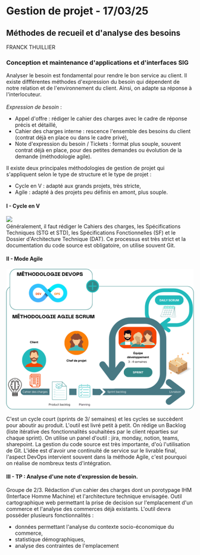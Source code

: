 # Gestion de projet - 17/03/25
## Méthodes de recueil et d'analyse des besoins
FRANCK THUILLIER
<br>
### Conception et maintenance d'applications et d'interfaces SIG
Analyser le besoin est fondamental pour rendre le bon service au client. Il existe diffférentes méthodes d'expression du besoin qui dépendent de notre relation et de l'environnement du client.
Ainsi, on adapte sa réponse à l'interlocuteur.
<br> <br>
*Expression de besoin* :
- Appel d'offre : rédiger le cahier des charges avec le cadre de réponse précis et détaillé,
- Cahier des charges interne : rescence l'ensemble des besoins du client (contrat déjà en place ou dans le cadre privé),
- Note d'expression du besoin / Tickets : format plus souple, souvent contrat déjà en place, pour des petites demandes ou évolution de la demande (méthodologie agile).

Il existe deux principales méthodologies de gestion de projet qui s'appliquent selon le type de structure et le type de projet :
- Cycle en V : adapté aux grands projets, très stricte,
- Agile : adapté à des projets peu définis en amont, plus souple.

#### I - Cycle en V

![](https://www.manager-go.com/assets/Uploads/Cycle-V-min.png)
<br>Généralement, il faut rédiger le Cahiers des charges, les Spécifications Techniques (STG et STD), les Spécifications Fonctionnelles (SF) et le Dossier d'Architecture Technique (DAT). Ce processus est très strict et la documentation du code source est obligatoire, on utilise souvent Git.

#### II - Mode Agile

![](Methodologie_gp.png)

C'est un cycle court (sprints de 3/ semaines) et les cycles se succèdent pour aboutir au produit. L'outil est livré petit à petit. On rédige un Backlog (liste itérative des fonctionnalités souhaitées par le client réparties sur chaque sprint). On utilise un panel d'outil : jira, monday, notion, teams, sharepoint. La gestion du code source est très importante, d'où l'utilisation de Git.
L'idée est d'avoir une continuité de service sur le livrable final, l'aspect DevOps intervient souvent dans la méthode Agile, c'est pourquoi on réalise de nombreux tests d'intégration.
<br>
#### III - TP : Analyse d'une note d'expression de besoin.
Groupe de 2/3. Rédaction d'un cahier des charges dont un porotypage IHM (Interface Homme Machine) et l'architecture technique envisagée.
Outil cartographique web permettant la prise de decision sur l'emplacement d'un commerce et l'analyse des commerces déjà existants. L'outil devra posséder plusieurs fonctionnalités :
- données permettant l'analyse du contexte socio-économique du commerce,
- statistique démographiques,
- analyse des contraintes de l'emplacement
